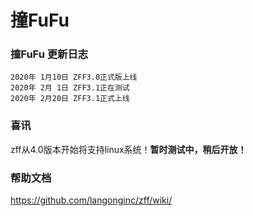 # 撞FuFu

### 撞FuFu 更新日志
```
2020年 1月10日 ZFF3.0正式版上线
2020年 2月 1日 ZFF3.1正在测试
2020年 2月20日 ZFF3.1正式上线
```
### 喜讯

zff从4.0版本开始将支持linux系统！**暂时测试中，稍后开放！**

### 帮助文档

https://github.com/langonginc/zff/wiki/
